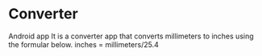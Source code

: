 # Converter
 Android app 
  It is a converter app that converts millimeters to inches using the formular below. 
  inches = millimeters/25.4

 
